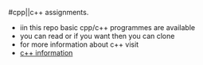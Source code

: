 #cpp||c++ assignments.
* iin this repo basic cpp/c++ programmes are available 
* you can read or if you want then you can clone 
* for more information about c++ visit 
* [c++ information](http://www.cplusplus.com/info/)